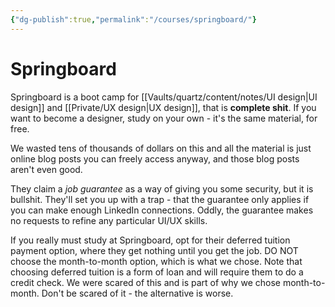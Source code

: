 ```yaml
---
{"dg-publish":true,"permalink":"/courses/springboard/"}
---
```


# Springboard

Springboard is a boot camp for [[Vaults/quartz/content/notes/UI design\|UI design]] and [[Private/UX design\|UX design]], that is **complete shit**. If you want to become a designer, study on your own - it's the same material, for free.

We wasted tens of thousands of dollars on this and all the material is just online blog posts you can freely access anyway, and those blog posts aren't even good.

They claim a  *job guarantee* as a way of giving you some security, but it is bullshit. They'll set you up with a trap - that the guarantee only applies if you can make enough LinkedIn connections. Oddly, the guarantee makes no requests to refine any particular UI/UX skills.

If you really must study at Springboard, opt for their deferred tuition payment option, where they get nothing until you get the job. DO NOT choose the month-to-month option, which is what we chose. Note that choosing deferred tuition is a form of loan and will require them to do a credit check. We were scared of this and is part of why we chose month-to-month. Don't be scared of it - the alternative is worse.